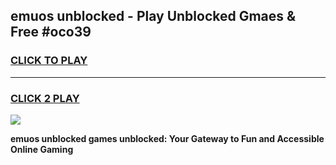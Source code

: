 
## emuos unblocked - Play Unblocked Gmaes & Free #oco39
<h3>
<a href="https://news.freeplayer.one?title=emuos_unblocked&ref=24F">CLICK TO PLAY</a></h3>
<hr>

<h3>
<a href="https://news.freeplayer.one?title=emuos_unblocked&ref=24F">CLICK 2 PLAY</a>
  
</h3>

<a href="https://news.freeplayer.one?title=emuos_unblocked&ref=24F/"><img src="https://clearcache.store/games.png"></a>


**emuos unblocked games unblocked: Your Gateway to Fun and Accessible Online Gaming**
